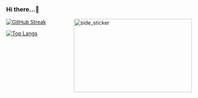 ### Hi there...👋

[![GitHub Streak](http://github-readme-streak-stats.herokuapp.com?user=Naveenkorkopp&theme=dark&hide_border=true&ring=DAAB4D&fire=DAAB4D&currStreakLabel=DAAB4D)](https://git.io/streak-stats)
<img align="right" width=320px height=200px alt="side_sticker" src="https://media.giphy.com/media/TEnXkcsHrP4YedChhA/giphy.gif" />
<!-- ![Naveen's github stats](https://github-readme-stats.vercel.app/api?username=Naveenkorkopp&custom_title=Naveen's+Github+Stats&count_private=true&show_icons=true&theme=darcula&title_color=ffc857&include_all_commits=true&icon_color=ffc857&hide_border=true&text_color=daf7dc&bg_color=151515&hide=["stars"]) -->
[![Top Langs](https://github-readme-stats.vercel.app/api/top-langs/?username=Naveenkorkopp&theme=darcula&langs_count=20&hide_border=true&layout=compact&text_color=daf7dc&title_color=ffc857&bg_color=151515&count_private=true&include_all_commits=true)](https://github.com/Naveenkorkopp/github-readme-stats)
